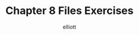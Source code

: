 ---
layout: post
author: elliott
categories:
  - exercise
title: Chapter 8 Files Exercises
inclass: true
link: https://elliott.trinket.io/inf-380p-fall-2020#/strings-exercises/backwards-strings
---
